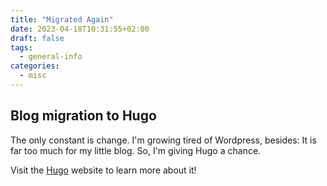 ```yaml
---
title: "Migrated Again"
date: 2023-04-18T10:31:55+02:00
draft: false
tags:
  - general-info
categories:
  - misc
---
```


## Blog migration to Hugo

The only constant is change. I'm growing tired of Wordpress, besides: It
is far too much for my little blog. So, I'm giving Hugo a chance.

Visit the [Hugo](https://gohugo.io) website to learn more about it!

